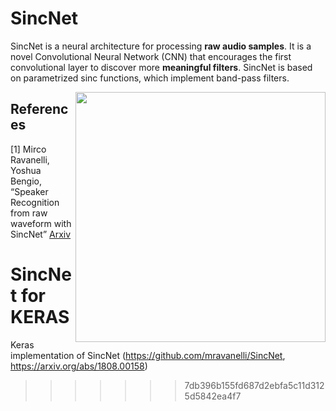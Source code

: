 # SincNet
SincNet is a neural architecture for processing **raw audio samples**. It is a novel Convolutional Neural Network (CNN) that encourages the first convolutional layer to discover more **meaningful filters**. SincNet is based on parametrized sinc functions, which implement band-pass filters.

<img src="https://github.com/mravanelli/SincNet/blob/master/SincNet.png" width="400" img align="right">

## References

[1] Mirco Ravanelli, Yoshua Bengio, “Speaker Recognition from raw waveform with SincNet” [Arxiv](http://arxiv.org/abs/1808.00158)


# SincNet for KERAS
Keras implementation of SincNet (https://github.com/mravanelli/SincNet, https://arxiv.org/abs/1808.00158)
>>>>>>> 7db396b155fd687d2ebfa5c11d3125d5842ea4f7
